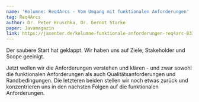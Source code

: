 ```yaml
---
name: 'Kolumne: Req4Arcs - Vom Umgang mit funktionalen Anforderungen'
tag: Req4Arcs
author: Dr. Peter Hruschka, Dr. Gernot Starke
paper: Javamagazin
link: https://jaxenter.de/kolumne-funktionale-anforderungen-req4arc-83196
---
```


Der saubere Start hat geklappt. 
Wir haben uns auf Ziele, Stakeholder und Scope geeinigt.

Jetzt wollen wir die Anforderungen verstehen und klären - und zwar sowohl die funktionalen Anforderungen als auch Qualitätsanforderungen und Randbedingungen. 
Die letzteren beiden stellen wir noch etwas zurück und konzentrieren uns in den nächsten Folgen auf die funktionalen Anforderungen.